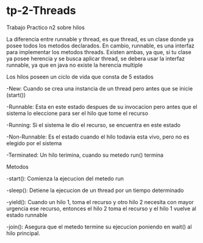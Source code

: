 # tp-2-Threads
Trabajo Practico n2 sobre hilos

La diferencia entre runnable y thread, es que thread, es un clase donde ya posee todos los metodos declarados. En cambio, runnable, es una interfaz para implementar los metodos threads. Existen ambas, ya que, si tu clase ya posee herencia y se busca aplicar thread, se debera usar la interfaz runnable, ya que en java no existe la herencia multiple

Los hilos poseen un ciclo de vida que consta de 5 estados

-New: Cuando se crea una instancia de un thread pero antes que se inicie (start())

-Runnable: Esta en este estado despues de su invocacion pero antes que el sistema lo eleccione para ser el hilo que tome el recurso 

-Running: Si el sistema le dio el recurso, se encuentra en este estado 

-Non-Runnable: Es el estado cuando el hilo todavia esta vivo, pero no es elegido por el sistema 

-Terminated: Un hilo terimina, cuando su metedo run() termina

Metodos 

-start(): Comienza la ejecucion del metedo run 

-sleep(): Detiene la ejecucion de un thread por un tiempo determinado 

-yield(): Cuando un hilo 1, toma el recurso y otro hilo 2 necesita con mayor urgencia ese recurso, entonces el hilo 2 toma el recurso y el hilo 1 vuelve al estado runnable 

-join(): Asegura que el metedo termine su ejecucion poniendo en wait() al hilo principal.
